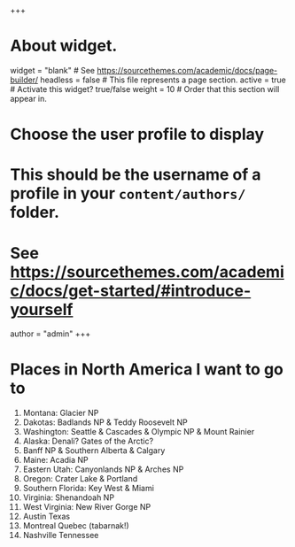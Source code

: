 +++
# About widget.
widget = "blank"  # See https://sourcethemes.com/academic/docs/page-builder/
headless = false  # This file represents a page section.
active = true  # Activate this widget? true/false
weight = 10  # Order that this section will appear in.

# Choose the user profile to display
# This should be the username of a profile in your `content/authors/` folder.
# See https://sourcethemes.com/academic/docs/get-started/#introduce-yourself
author = "admin"
+++

# Places in North America I want to go to

1. Montana: Glacier NP
3. Dakotas: Badlands NP & Teddy Roosevelt NP
4. Washington: Seattle & Cascades & Olympic NP & Mount Rainier
5. Alaska: Denali? Gates of the Arctic?
6. Banff NP & Southern Alberta & Calgary
7. Maine: Acadia NP
8. Eastern Utah: Canyonlands NP & Arches NP
9. Oregon: Crater Lake & Portland
10. Southern Florida: Key West & Miami
11. Virginia: Shenandoah NP
12. West Virginia: New River Gorge NP
13. Austin Texas
14. Montreal Quebec (tabarnak!)
15. Nashville Tennessee

    

    


